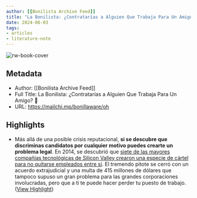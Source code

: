 ```yaml
---
author: [[Bonilista Archive Feed]]
title: "La Bonilista: ¿Contratarías a Alguien Que Trabaja Para Un Amigo? 😬"
date: 2024-06-03
tags: 
- articles
- literature-note
---
```

![rw-book-cover](https://mcusercontent.com/374c664073e1a1fa3deca53b4/images/ab978f13-1c57-05bd-9dd7-fcf82a40fe3c.jpg)

## Metadata
- Author: [[Bonilista Archive Feed]]
- Full Title: La Bonilista: ¿Contratarías a Alguien Que Trabaja Para Un Amigo? 😬
- URL: https://mailchi.mp/bonillaware/oh

## Highlights
- Más allá de una posible crisis reputacional, **si se descubre que discriminas candidatos por cualquier motivo puedes crearte un problema legal**. En 2014, se descubrió que [siete de las mayores compañías tecnológicas de Silicon Valley crearon una especie de cártel para no quitarse empleados entre sí](https://web.archive.org/web/20200702101214/https:/pando.com/2014/03/22/revealed-apple-and-googles-wage-fixing-cartel-involved-dozens-more-companies-over-one-million-employees/). El tremendo pitote se cerró con un acuerdo extrajudicial y una multa de 415 millones de dólares que tampoco supuso un gran problema para las grandes corporaciones involucradas, pero que a ti te puede hacer perder tu puesto de trabajo. ([View Highlight](https://read.readwise.io/read/01hzd62s9mq7v3zt10ntdtynvp))

